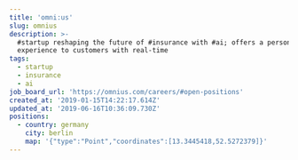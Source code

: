 ```yaml
---
title: 'omni:us'
slug: omnius
description: >-
  #startup reshaping the future of #insurance with #ai; offers a personalized
  experience to customers with real-time
tags:
  - startup
  - insurance
  - ai
job_board_url: 'https://omnius.com/careers/#open-positions'
created_at: '2019-01-15T14:22:17.614Z'
updated_at: '2019-06-16T10:36:09.730Z'
positions:
  - country: germany
    city: berlin
    map: '{"type":"Point","coordinates":[13.3445418,52.5272379]}'
---
```


